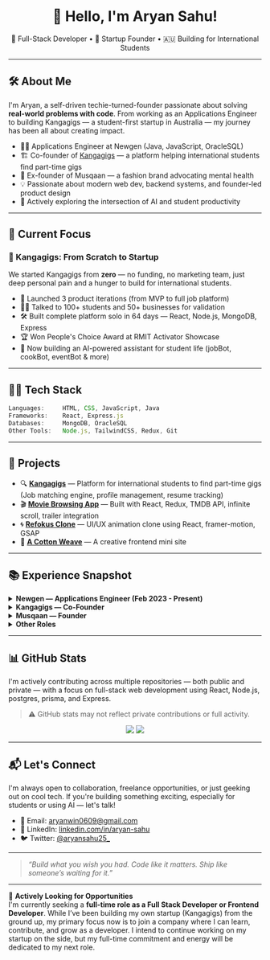 <h1 align="center">👋 Hello, I'm Aryan Sahu!</h1>

<p align="center">
  🚀 Full-Stack Developer • 🧠 Startup Founder • 🇦🇺 Building for International Students
</p>

---

## 🛠 About Me

I'm Aryan, a self-driven techie-turned-founder passionate about solving **real-world problems with code**. From working as an Applications Engineer to building Kangagigs — a student-first startup in Australia — my journey has been all about creating impact.

- 👨‍💻 Applications Engineer at Newgen (Java, JavaScript, OracleSQL)
- 🏗️ Co-founder of [Kangagigs](https://kangagigs.com) — a platform helping international students find part-time gigs
- 🧠 Ex-founder of Musqaan — a fashion brand advocating mental health
- 💡 Passionate about modern web dev, backend systems, and founder-led product design
- 💬 Actively exploring the intersection of AI and student productivity

---

## 🧠 Current Focus

### 💼 Kangagigs: From Scratch to Startup

We started Kangagigs from **zero** — no funding, no marketing team, just deep personal pain and a hunger to build for international students.

- 🧪 Launched 3 product iterations (from MVP to full job platform)
- 🚶‍♂️ Talked to 100+ students and 50+ businesses for validation
- 🛠 Built complete platform solo in 64 days — React, Node.js, MongoDB, Express
- 🏆 Won People's Choice Award at RMIT Activator Showcase
- 🤖 Now building an AI-powered assistant for student life (jobBot, cookBot, eventBot & more)

---

## 🧑‍💻 Tech Stack

```js
Languages:     HTML, CSS, JavaScript, Java
Frameworks:    React, Express.js
Databases:     MongoDB, OracleSQL
Other Tools:   Node.js, TailwindCSS, Redux, Git
```

---

## 🚀 Projects

- 🔍 **[Kangagigs](https://kangagigs.com)** — Platform for international students to find part-time gigs (Job matching engine, profile management, resume tracking)
- 🎬 **[Movie Browsing App](https://major-react-movie-app.vercel.app/)** — Built with React, Redux, TMDB API, infinite scroll, trailer integration
- 🌀 **[Refokus Clone](https://react-refokus-clone.vercel.app/)** — UI/UX animation clone using React, framer-motion, GSAP
- 🧵 **[A Cotton Weave](https://aryan-sahu2.github.io/a-cotton-weave/)** — A creative frontend mini site

---

## 📚 Experience Snapshot

<details>
  <summary><strong>Newgen — Applications Engineer (Feb 2023 - Present)</strong></summary>
  - Building features for invoice processing & financial systems (Java, OracleSQL)  
  - Deployed at Vodafone India as a tech consultant  
  - Handled database-SAP integrations and utility enhancements
</details>

<details>
  <summary><strong>Kangagigs — Co-Founder</strong></summary>
  - Built and launched 3 full product iterations in < 6 months  
  - Led technical development (full stack) and offline validation  
  - Won People’s Choice Award at RMIT Activator Showcase  
  - Currently leading AI-based platform evolution for student life
</details>

<details>
  <summary><strong>Musqaan — Founder</strong></summary>
  - Mental health awareness via fashion & storytelling  
  - Ran Facebook ads, built team, conducted interviews
</details>

<details>
  <summary><strong>Other Roles</strong></summary>
  - Business Analyst @ YourMauka.com  
  - COO @ The AI ML Company  
  - Club President, AIESEC Pune, MyCaptain Ambassador  
  - Personal Tutor (Freelance)  
</details>

---

## 📊 GitHub Stats


I'm actively contributing across multiple repositories — both public and private — with a focus on full-stack web development using React, Node.js, postgres, prisma, and Express.  
> ⚠️ GitHub stats may not reflect private contributions or full activity.


<p align="center">
  <img src="https://github-readme-stats.vercel.app/api?username=Aryan-sahu2&show_icons=true&theme=radical" />
  <img src="https://github-readme-stats.vercel.app/api/top-langs/?username=Aryan-sahu2&layout=compact&theme=radical" />
</p>

---

## 📬 Let's Connect

I'm always open to collaboration, freelance opportunities, or just geeking out on cool tech. If you're building something exciting, especially for students or using AI — let's talk!

- 📧 Email: [aryanwin0609@gmail.com](mailto:aryanwin0609@gmail.com)  
- 🔗 LinkedIn: [linkedin.com/in/aryan-sahu](https://linkedin.com/in/aryan-sahu)  
- 🐦 Twitter: [@aryansahu25_](https://twitter.com/aryansahu25_)

---

> _“Build what you wish you had. Code like it matters. Ship like someone’s waiting for it.”_
---

💼 **Actively Looking for Opportunities**  
I'm currently seeking a **full-time role as a Full Stack Developer or Frontend Developer**. While I’ve been building my own startup (Kangagigs) from the ground up, my primary focus now is to join a company where I can learn, contribute, and grow as a developer. I intend to continue working on my startup on the side, but my full-time commitment and energy will be dedicated to my next role.
